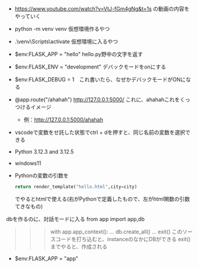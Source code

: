 - https://www.youtube.com/watch?v=VtJ-fGm4gNg&t=1s の動画の内容をやっていく
- python -m venv venv 仮想環境作るやつ
- .\venv\Scripts\activate 仮想環境に入るやつ
- $env:FLASK_APP = "hello" hello.py野中の文字を返す
- $env:FLASK_ENV = "development" デバックモードをonにする

- $env:FLASK_DEBUG = 1　これ書いたら、なぜかデバックモードがONになる
- @app.route("/ahahah") http://127.0.0.1:5000/ これに、ahahahこれをくっつけるイメージ
  - 例：http://127.0.0.1:5000/ahahah
- vscodeで変数をせ託した状態でctrl + dを押すと、同じ名前の変数を選択できる
- Python 3.12.3 and 3.12.5
- windows11
- Pythonの変数の引数を
  ```python
  return render_template("hello.html",city=city)
  ```
  でやるとhtmlで使える(右がPythonで定義したもので、左がhtml関数の引数てきなもの)

dbを作るのに、対話モードに入る
from app import app,db
>>> with app.app_context():
...      db.create_all()
...
>>> exit()
このソースコードを打ち込むと、instanceのなかにDBができる
exit()までやると、作成される

-  $env:FLASK_APP = "app"  